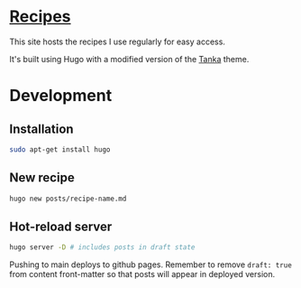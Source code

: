 # [Recipes](https://mirrorkey.dev/recipes)

This site hosts the recipes I use regularly for easy access.

It's built using Hugo with a modified version of the [Tanka](https://github.com/nanxstats/hugo-tanka) theme.

# Development

## Installation

```bash
sudo apt-get install hugo
```

## New recipe
```bash
hugo new posts/recipe-name.md
```

## Hot-reload server
```bash
hugo server -D # includes posts in draft state
```

Pushing to main deploys to github pages.
Remember to remove `draft: true` from content front-matter so that posts will appear in deployed version.

